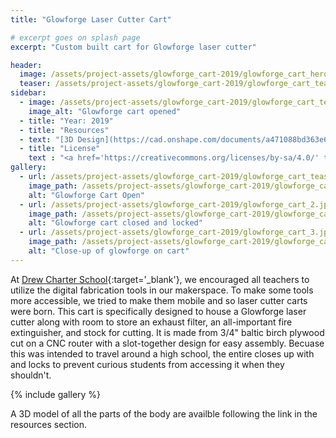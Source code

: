 ```yaml
---
title: "Glowforge Laser Cutter Cart"

# excerpt goes on splash page
excerpt: "Custom built cart for Glowforge laser cutter"

header:
  image: /assets/project-assets/glowforge_cart-2019/glowforge_cart_hero.jpg
  teaser: /assets/project-assets/glowforge_cart-2019/glowforge_cart_tease.jpg
sidebar:
  - image: /assets/project-assets/glowforge_cart-2019/glowforge_cart_tease.jpg
    image_alt: "Glowforge cart opened"
  - title: "Year: 2019"
  - title: "Resources"
  - text: "[3D Design](https://cad.onshape.com/documents/a471088bd363e6c0f310db7f/w/76fae62a8528ef06a86701ba/e/b6023be00f37a017027240ed?renderMode=0&uiState=61b3cfa31c13311f55e53ede){:target='_blank'}"
  - title: "License"
    text : "<a href='https://creativecommons.org/licenses/by-sa/4.0/' target='_blank'><img src='/assets/images/cc-by-sa.png' style='width: 100px;' alt='CC BY-SA' /></a>"
gallery:
  - url: /assets/project-assets/glowforge_cart-2019/glowforge_cart_tease.jpg
    image_path: /assets/project-assets/glowforge_cart-2019/glowforge_cart_tease.jpg
    alt: "Glowforge Cart Open"
  - url: /assets/project-assets/glowforge_cart-2019/glowforge_cart_2.jpg
    image_path: /assets/project-assets/glowforge_cart-2019/glowforge_cart_2.jpg
    alt: "Glowforge cart closed and locked"
  - url: /assets/project-assets/glowforge_cart-2019/glowforge_cart_3.jpg
    image_path: /assets/project-assets/glowforge_cart-2019/glowforge_cart_3.jpg
    alt: "Close-up of glowforge on cart"
---
```

At [Drew Charter School](https://drewcharterschool.org){:target='_blank'}, we encouraged all teachers to utilize the digital fabrication tools in our makerspace. To make some tools more accessible, we tried to make them mobile and so laser cutter carts were born. This cart is specifically designed to house a Glowforge laser cutter along with room to store an exhaust filter, an all-important fire extinguisher, and stock for cutting. It is made from 3/4" baltic birch plywood cut on a CNC router with a slot-together design for easy assembly. Becuase this was intended to travel around a high school, the entire closes up with and locks to prevent curious students from accessing it when they shouldn't.

{% include gallery %}

A 3D model of all the parts of the body are availble following the link in the resources section.
